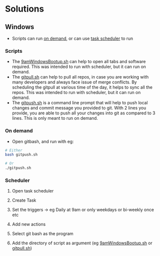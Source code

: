 # Solutions

## Windows

- Scripts can run [on demand](#on-demand), or can use [task scheduler](#scheduler) to run 

### Scripts

- The [9amWindowsBootup.sh](./bash/Windows/9amWindowsBootup.sh) can help to open all tabs and software required. This was intended to run with scheduler, but it can run on demand. 
- The [gitpull.sh](./bash/Windows/gitpull.sh) can help to pull all repos, in case you are working with many developers and always face issue of merge conflicts. By scheduling the gitpull at various time of the day, it helps to sync all the repos. This was intended to run with scheduler, but it can run on demand. 
- The [gitpush.sh](./bash/gitpush.sh) is a command line prompt that will help to push local changes and commit message you provided to git. With 2 lines you provide, you are able to push all your changes into git as compared to 3 lines. This is only meant to run on demand.

### On demand

- Open gitbash, and run with eg:
```sh
# Either
bash gitpush.sh

# Or
./gitpush.sh
```

### Scheduler

1) Open task scheduler

2) Create Task

3) Set the triggers -> eg Daily at 9am or only weekdays or bi-weekly once etc

4) Add new actions

5) Select git bash as the program

6) Add the directory of script as argument (eg [9amWindowsBootup.sh](./Windows/9amWindowsBootup.sh) or [gitpull.sh](./Windows/gitpull.sh))